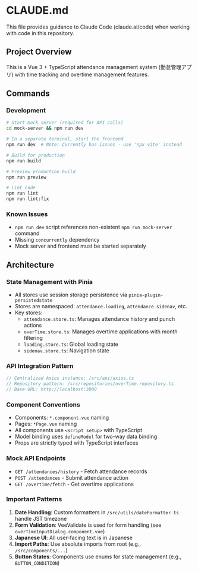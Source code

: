 # CLAUDE.md

This file provides guidance to Claude Code (claude.ai/code) when working with code in this repository.

## Project Overview

This is a Vue 3 + TypeScript attendance management system (勤怠管理アプリ) with time tracking and overtime management features.

## Commands

### Development
```bash
# Start mock server (required for API calls)
cd mock-server && npm run dev

# In a separate terminal, start the frontend
npm run dev  # Note: Currently has issues - use 'npx vite' instead

# Build for production
npm run build

# Preview production build
npm run preview

# Lint code
npm run lint
npm run lint:fix
```

### Known Issues
- `npm run dev` script references non-existent `npm run mock-server` command
- Missing `concurrently` dependency
- Mock server and frontend must be started separately

## Architecture

### State Management with Pinia
- All stores use session storage persistence via `pinia-plugin-persistedstate`
- Stores are namespaced: `attendance.loading`, `attendance.sidenav`, etc.
- Key stores:
  - `attendance.store.ts`: Manages attendance history and punch actions
  - `overTime.store.ts`: Manages overtime applications with month filtering
  - `loading.store.ts`: Global loading state
  - `sidenav.store.ts`: Navigation state

### API Integration Pattern
```typescript
// Centralized Axios instance: /src/api/axios.ts
// Repository pattern: /src/repositories/overTime.repository.ts
// Base URL: http://localhost:3000
```

### Component Conventions
- Components: `*.component.vue` naming
- Pages: `*Page.vue` naming
- All components use `<script setup>` with TypeScript
- Model binding uses `defineModel` for two-way data binding
- Props are strictly typed with TypeScript interfaces

### Mock API Endpoints
- `GET /attendances/history` - Fetch attendance records
- `POST /attendances` - Submit attendance action
- `GET /overtime/fetch` - Get overtime applications

### Important Patterns
1. **Date Handling**: Custom formatters in `/src/utils/dateFormatter.ts` handle JST timezone
2. **Form Validation**: VeeValidate is used for form handling (see `overTimeInputDialog.component.vue`)
3. **Japanese UI**: All user-facing text is in Japanese
4. **Import Paths**: Use absolute imports from root (e.g., `/src/components/...`)
5. **Button States**: Components use enums for state management (e.g., `BUTTON_CONDITION`)